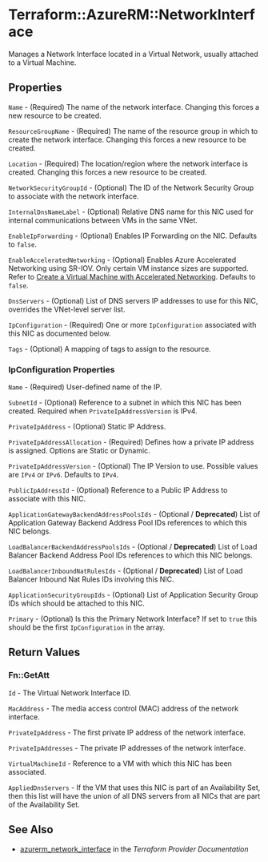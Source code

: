 # Terraform::AzureRM::NetworkInterface

Manages a Network Interface located in a Virtual Network, usually attached to a Virtual Machine.

## Properties

`Name` - (Required) The name of the network interface. Changing this forces a new resource to be created.

`ResourceGroupName` - (Required) The name of the resource group in which to create the network interface. Changing this forces a new resource to be created.

`Location` - (Required) The location/region where the network interface is created. Changing this forces a new resource to be created.

`NetworkSecurityGroupId` - (Optional) The ID of the Network Security Group to associate with the network interface.

`InternalDnsNameLabel` - (Optional) Relative DNS name for this NIC used for internal communications between VMs in the same VNet.

`EnableIpForwarding` - (Optional) Enables IP Forwarding on the NIC. Defaults to `false`.

`EnableAcceleratedNetworking` - (Optional) Enables Azure Accelerated Networking using SR-IOV. Only certain VM instance sizes are supported. Refer to [Create a Virtual Machine with Accelerated Networking](https://docs.microsoft.com/en-us/azure/virtual-network/create-vm-accelerated-networking-cli). Defaults to `false`.

`DnsServers` - (Optional) List of DNS servers IP addresses to use for this NIC, overrides the VNet-level server list.

`IpConfiguration` - (Required) One or more `IpConfiguration` associated with this NIC as documented below.

`Tags` - (Optional) A mapping of tags to assign to the resource.

### IpConfiguration Properties

`Name` - (Required) User-defined name of the IP.

`SubnetId` - (Optional) Reference to a subnet in which this NIC has been created. Required when `PrivateIpAddressVersion` is IPv4.

`PrivateIpAddress` - (Optional) Static IP Address.

`PrivateIpAddressAllocation` - (Required) Defines how a private IP address is assigned. Options are Static or Dynamic.

`PrivateIpAddressVersion` - (Optional) The IP Version to use. Possible values are `IPv4` or `IPv6`. Defaults to `IPv4`.

`PublicIpAddressId` - (Optional) Reference to a Public IP Address to associate with this NIC.

`ApplicationGatewayBackendAddressPoolsIds` - (Optional / **Deprecated**) List of Application Gateway Backend Address Pool IDs references to which this NIC belongs.

`LoadBalancerBackendAddressPoolsIds` - (Optional / **Deprecated**) List of Load Balancer Backend Address Pool IDs references to which this NIC belongs.

`LoadBalancerInboundNatRulesIds` - (Optional / **Deprecated**) List of Load Balancer Inbound Nat Rules IDs involving this NIC.

`ApplicationSecurityGroupIds` - (Optional) List of Application Security Group IDs which should be attached to this NIC.

`Primary` - (Optional) Is this the Primary Network Interface? If set to `true` this should be the first `IpConfiguration` in the array.


## Return Values

### Fn::GetAtt

`Id` - The Virtual Network Interface ID.

`MacAddress` - The media access control (MAC) address of the network interface.

`PrivateIpAddress` - The first private IP address of the network interface.

`PrivateIpAddresses` - The private IP addresses of the network interface.

`VirtualMachineId` - Reference to a VM with which this NIC has been associated.

`AppliedDnsServers` - If the VM that uses this NIC is part of an Availability Set, then this list will have the union of all DNS servers from all NICs that are part of the Availability Set.

## See Also

* [azurerm_network_interface](https://www.terraform.io/docs/providers/azurerm/r/network_interface.html) in the _Terraform Provider Documentation_